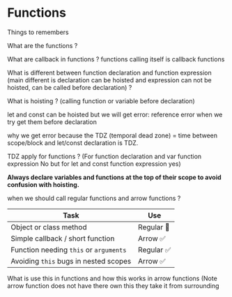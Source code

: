 # Functions

Things to remembers

What are the functions ?

What are callback in functions ? functions calling itself is callback functions

What is different between function declaration and function expression (main different is declaration can be hoisted and expression can not be hoisted, can be called before declaration) ?

What is hoisting ? (calling function or variable before declaration)

let and const can be hoisted but we will get error: reference error when we try get them before declaration

why we get error because the TDZ (temporal dead zone) = time between scope/block and let/const declaration is TDZ.

TDZ apply for functions ? (For function declaration and var function expression No but for let and const function expression yes)

 **Always declare variables and functions at the top of their scope to avoid confusion with hoisting.** 

when we should call regular functions and arrow functions ?

| Task | Use |
| --- | --- |
| Object or class method | Regular 🔄 |
| Simple callback / short function | Arrow ✅ |
| Function needing `this` or `arguments` | Regular ✅ |
| Avoiding `this` bugs in nested scopes | Arrow ✅ |

What is use this in functions and how this works in arrow functions (Note arrow function does not have there own this they take it from surrounding